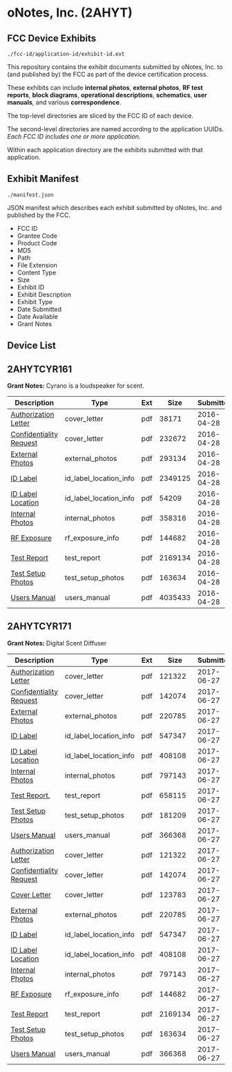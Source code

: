 # oNotes, Inc. (2AHYT)
## FCC Device Exhibits

```
./fcc-id/application-id/exhibit-id.ext
```

This repository contains the exhibit documents submitted by oNotes, Inc. to (and published by) the FCC as part of the device certification process.

These exhibits can include **internal photos**, **external photos**, **RF test reports**, **block diagrams**, **operational descriptions**, **schematics**, **user manuals**, and various **correspondence**.

The top-level directories are sliced by the FCC ID of each device.

The second-level directories are named according to the application UUIDs. *Each FCC ID includes one or more application.*

Within each application directory are the exhibits submitted with that application. 

## Exhibit Manifest

```
./manifest.json
```

JSON manifest which describes each exhibit submitted by oNotes, Inc. and published by the FCC.

- FCC ID
- Grantee Code
- Product Code
- MD5
- Path
- File Extension
- Content Type
- Size
- Exhibit ID
- Exhibit Description
- Exhibit Type
- Date Submitted
- Date Available
- Grant Notes

## Device List
## 2AHYTCYR161
**Grant Notes:** Cyrano is a loudspeaker for scent.

| Description | Type | Ext | Size | Submitted | Available |
| ----------- | ---- | --- | ---- | --------- | --------- |
| [Authorization Letter](2AHYTCYR161/e3d0b3c7df4d65eea8c183d096caa123/2974489.pdf) | cover_letter | pdf | 38171 | 2016-04-28 | 2016-04-28 |
| [Confidentiality Request](2AHYTCYR161/e3d0b3c7df4d65eea8c183d096caa123/2974490.pdf) | cover_letter | pdf | 232672 | 2016-04-28 | 2016-04-28 |
| [External Photos](2AHYTCYR161/e3d0b3c7df4d65eea8c183d096caa123/2974491.pdf) | external_photos | pdf | 293134 | 2016-04-28 | 2016-04-28 |
| [ID Label](2AHYTCYR161/e3d0b3c7df4d65eea8c183d096caa123/2974492.pdf) | id_label_location_info | pdf | 2349125 | 2016-04-28 | 2016-04-28 |
| [ID Label Location](2AHYTCYR161/e3d0b3c7df4d65eea8c183d096caa123/2974493.pdf) | id_label_location_info | pdf | 54209 | 2016-04-28 | 2016-04-28 |
| [Internal Photos](2AHYTCYR161/e3d0b3c7df4d65eea8c183d096caa123/2974494.pdf) | internal_photos | pdf | 358316 | 2016-04-28 | 2016-04-28 |
| [RF Exposure](2AHYTCYR161/e3d0b3c7df4d65eea8c183d096caa123/2974497.pdf) | rf_exposure_info | pdf | 144682 | 2016-04-28 | 2016-04-28 |
| [Test Report](2AHYTCYR161/e3d0b3c7df4d65eea8c183d096caa123/2974500.pdf) | test_report | pdf | 2169134 | 2016-04-28 | 2016-04-28 |
| [Test Setup Photos](2AHYTCYR161/e3d0b3c7df4d65eea8c183d096caa123/2974501.pdf) | test_setup_photos | pdf | 163634 | 2016-04-28 | 2016-04-28 |
| [Users Manual](2AHYTCYR161/e3d0b3c7df4d65eea8c183d096caa123/2974502.pdf) | users_manual | pdf | 4035433 | 2016-04-28 | 2016-04-28 |
## 2AHYTCYR171
**Grant Notes:** Digital Scent Diffuser

| Description | Type | Ext | Size | Submitted | Available |
| ----------- | ---- | --- | ---- | --------- | --------- |
| [Authorization Letter](2AHYTCYR171/235fe24ec45e8ff5d6aa0b2fb026eca7/3441193.pdf) | cover_letter | pdf | 121322 | 2017-06-27 | 2017-06-27 |
| [Confidentiality Request](2AHYTCYR171/235fe24ec45e8ff5d6aa0b2fb026eca7/3441194.pdf) | cover_letter | pdf | 142074 | 2017-06-27 | 2017-06-27 |
| [External Photos](2AHYTCYR171/235fe24ec45e8ff5d6aa0b2fb026eca7/3441195.pdf) | external_photos | pdf | 220785 | 2017-06-27 | 2017-06-27 |
| [ID Label](2AHYTCYR171/235fe24ec45e8ff5d6aa0b2fb026eca7/3441196.pdf) | id_label_location_info | pdf | 547347 | 2017-06-27 | 2017-06-27 |
| [ID Label Location](2AHYTCYR171/235fe24ec45e8ff5d6aa0b2fb026eca7/3441197.pdf) | id_label_location_info | pdf | 408108 | 2017-06-27 | 2017-06-27 |
| [Internal Photos](2AHYTCYR171/235fe24ec45e8ff5d6aa0b2fb026eca7/3441198.pdf) | internal_photos | pdf | 797143 | 2017-06-27 | 2017-06-27 |
| [Test Report.](2AHYTCYR171/235fe24ec45e8ff5d6aa0b2fb026eca7/3441234.pdf) | test_report | pdf | 658115 | 2017-06-27 | 2017-06-27 |
| [Test Setup Photos](2AHYTCYR171/235fe24ec45e8ff5d6aa0b2fb026eca7/3441203.pdf) | test_setup_photos | pdf | 181209 | 2017-06-27 | 2017-06-27 |
| [Users Manual](2AHYTCYR171/235fe24ec45e8ff5d6aa0b2fb026eca7/3441204.pdf) | users_manual | pdf | 366368 | 2017-06-27 | 2017-06-27 |
| [Authorization Letter](2AHYTCYR171/af3076a9b11caff750b2a5518003919b/3441193.pdf) | cover_letter | pdf | 121322 | 2017-06-27 | 2017-06-27 |
| [Confidentiality Request](2AHYTCYR171/af3076a9b11caff750b2a5518003919b/3441194.pdf) | cover_letter | pdf | 142074 | 2017-06-27 | 2017-06-27 |
| [Cover Letter](2AHYTCYR171/af3076a9b11caff750b2a5518003919b/3441209.pdf) | cover_letter | pdf | 123783 | 2017-06-27 | 2017-06-27 |
| [External Photos](2AHYTCYR171/af3076a9b11caff750b2a5518003919b/3441195.pdf) | external_photos | pdf | 220785 | 2017-06-27 | 2017-06-27 |
| [ID Label](2AHYTCYR171/af3076a9b11caff750b2a5518003919b/3441196.pdf) | id_label_location_info | pdf | 547347 | 2017-06-27 | 2017-06-27 |
| [ID Label Location](2AHYTCYR171/af3076a9b11caff750b2a5518003919b/3441197.pdf) | id_label_location_info | pdf | 408108 | 2017-06-27 | 2017-06-27 |
| [Internal Photos](2AHYTCYR171/af3076a9b11caff750b2a5518003919b/3441198.pdf) | internal_photos | pdf | 797143 | 2017-06-27 | 2017-06-27 |
| [RF Exposure](2AHYTCYR171/af3076a9b11caff750b2a5518003919b/2974497.pdf) | rf_exposure_info | pdf | 144682 | 2017-06-27 | 2017-06-27 |
| [Test Report](2AHYTCYR171/af3076a9b11caff750b2a5518003919b/2974500.pdf) | test_report | pdf | 2169134 | 2017-06-27 | 2017-06-27 |
| [Test Setup Photos](2AHYTCYR171/af3076a9b11caff750b2a5518003919b/2974501.pdf) | test_setup_photos | pdf | 163634 | 2017-06-27 | 2017-06-27 |
| [Users Manual](2AHYTCYR171/af3076a9b11caff750b2a5518003919b/3441204.pdf) | users_manual | pdf | 366368 | 2017-06-27 | 2017-06-27 |
